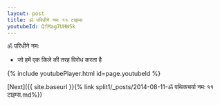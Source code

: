 ```yaml
---
layout: post
title: ॐ परिधीने नमः ११ टाइम्स
youtubeId: QfMag7UHWSk
---
```

 
 
 ॐ परिधीने नमः  
 
 -  जो हमें एक किले की तरह विरोध करता है 
 
  
 
  
 
 
 
 
 
 


{% include youtubePlayer.html id=page.youtubeId %}
 
[Next]({{ site.baseurl }}{% link  split1/_posts/2014-08-11-ॐ पथिकचर्या नमः ११ टाइम्स.md%})
 
